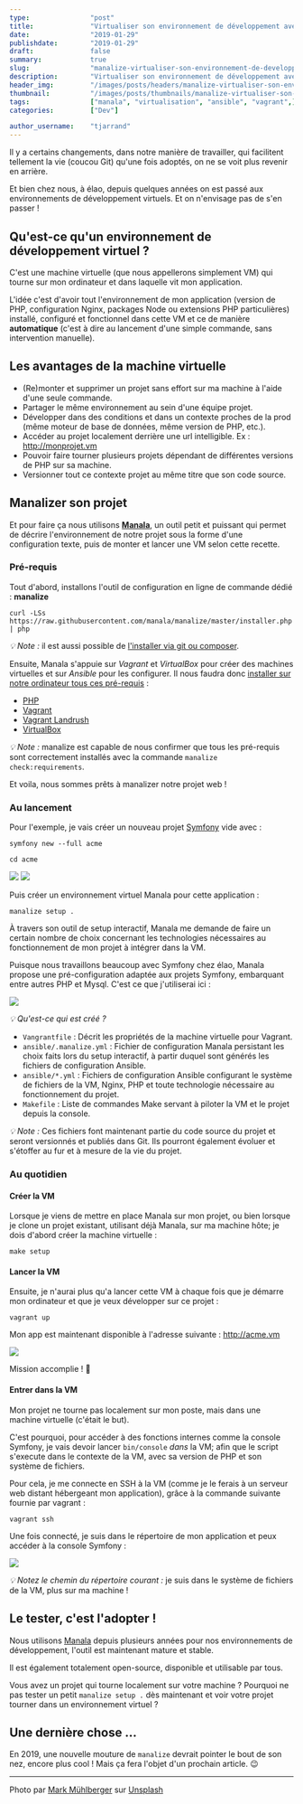 ```yaml
---
type:               "post"
title:              "Virtualiser son environnement de développement avec Manalize ✨"
date:               "2019-01-29"
publishdate:        "2019-01-29"
draft:              false
summary:            true
slug:               "manalize-virtualiser-son-environnement-de-developpement"
description:        "Virtualiser son environnement de développement avec Manalize ✨"
header_img:         "/images/posts/headers/manalize-virtualiser-son-environnement-de-developpement.jpg"
thumbnail:          "/images/posts/thumbnails/manalize-virtualiser-son-environnement-de-developpement.jpg"
tags:               ["manala", "virtualisation", "ansible", "vagrant",]
categories:         ["Dev"]

author_username:    "tjarrand"
---
```


Il y a certains changements, dans notre manière de travailler, qui facilitent tellement la vie (coucou Git) qu'une fois adoptés, on ne se voit plus revenir en arrière.

Et bien chez nous, à élao, depuis quelques années on est passé aux environnements de développement virtuels. Et on n'envisage pas de s'en passer !

## Qu'est-ce qu'un environnement de développement virtuel ?

C'est une machine virtuelle (que nous appellerons simplement VM) qui tourne sur mon ordinateur et dans laquelle vit mon application.

L'idée c'est d'avoir tout l'environnement de mon application (version de PHP, configuration Nginx, packages Node ou extensions PHP particulières) installé, configuré et fonctionnel dans cette VM et ce de manière __automatique__ (c'est à dire au lancement d'une simple commande, sans intervention manuelle).

## Les avantages de la machine virtuelle

- (Re)monter et supprimer un projet sans effort sur ma machine à l'aide d'une seule commande.
- Partager le même environnement au sein d'une équipe projet.
- Développer dans des conditions et dans un contexte proches de la prod (même moteur de base de données, même version de PHP, etc.).
- Accéder au projet localement derrière une url intelligible. Ex : http://monprojet.vm
- Pouvoir faire tourner plusieurs projets dépendant de différentes versions de PHP sur sa machine.
- Versionner tout ce contexte projet au même titre que son code source.

## Manalizer son projet

Et pour faire ça nous utilisons __[Manala](http://www.manala.io/)__, un outil petit et puissant qui permet de décrire l'environnement de notre projet sous la forme d'une configuration texte, puis de monter et lancer une VM selon cette recette.

### Pré-requis

Tout d'abord, installons l'outil de configuration en ligne de commande dédié : __manalize__

```
curl -LSs https://raw.githubusercontent.com/manala/manalize/master/installer.php | php
```

_💡 Note :_ il est aussi possible de [l'installer via git ou composer](https://github.com/manala/manalize#installation).

Ensuite, Manala s'appuie sur _Vagrant_ et _VirtualBox_ pour créer des machines virtuelles et sur _Ansible_ pour les configurer. Il nous faudra donc [installer sur notre ordinateur tous ces pré-requis](https://github.com/manala/manalize#prerequisites) :

- [PHP](http://php.net)
- [Vagrant](https://www.vagrantup.com/)
- [Vagrant Landrush](https://github.com/vagrant-landrush/landrush)
- [VirtualBox](https://www.virtualbox.org/)

_💡 Note :_ manalize est capable de nous confirmer que tous les pré-requis sont correctement installés avec la commande `manalize check:requirements`.

Et voila, nous sommes prêts à manalizer notre projet web !

### Au lancement

Pour l'exemple, je vais créer un nouveau projet [Symfony](https://symfony.com/download) vide avec :

`symfony new --full acme`

`cd acme`

![](/images/posts/2019/manalize-virtualiser-son-environnement-de-developpement/empty_symfony_projetc.png)
![](/images/posts/2019/manalize-virtualiser-son-environnement-de-developpement/empty_symfony_projetc_browser.png)

Puis créer un environnement virtuel Manala pour cette application :

`manalize setup .`

À travers son outil de setup interactif, Manala me demande de faire un certain nombre de choix concernant les technologies nécessaires au fonctionnement de mon projet à intégrer dans la VM.

Puisque nous travaillons beaucoup avec Symfony chez élao, Manala propose une pré-configuration adaptée aux projets Symfony, embarquant entre autres PHP et Mysql. C'est ce que j'utiliserai ici :

![](/images/posts/2019/manalize-virtualiser-son-environnement-de-developpement/setup.png)

_💡 Qu'est-ce qui est créé ?_

- `Vangrantfile` : Décrit les propriétés de la machine virtuelle pour Vagrant.
- `ansible/.manalize.yml` : Fichier de configuration Manala persistant les choix faits lors du setup interactif, à partir duquel sont générés les fichiers de configuration Ansible.
- `ansible/*.yml` : Fichiers de configuration Ansible configurant le système de fichiers de la VM, Nginx, PHP et toute technologie nécessaire au fonctionnement du projet.
- `Makefile` : Liste de commandes Make servant à piloter la VM et le projet depuis la console.

_💡 Note :_ Ces fichiers font maintenant partie du code source du projet et seront versionnés et publiés dans Git. Ils pourront également évoluer et s'étoffer au fur et à mesure de la vie du projet.

### Au quotidien

#### Créer la VM

Lorsque je viens de mettre en place Manala sur mon projet, ou bien lorsque je clone un projet existant, utilisant déjà Manala, sur ma machine hôte; je dois d'abord créer la machine virtuelle :

`make setup`

#### Lancer la VM

Ensuite, je n'aurai plus qu'a lancer cette VM à chaque fois que je démarre mon ordinateur et que je veux développer sur ce projet :

`vagrant up`

Mon app est maintenant disponible à l'adresse suivante : http://acme.vm

![](/images/posts/2019/manalize-virtualiser-son-environnement-de-developpement/symfony_in_vm.png)

Mission accomplie ! 🎉

#### Entrer dans la VM

Mon projet ne tourne pas localement sur mon poste, mais dans une machine virtuelle (c'était le but).

C'est pourquoi, pour accéder à des fonctions internes comme la console Symfony, je vais devoir lancer `bin/console` _dans_ la VM; afin que le script s'execute dans le contexte de la VM, avec sa version de PHP et son système de fichiers.

Pour cela, je me connecte en SSH à la VM (comme je le ferais à un serveur web distant hébergeant mon application), grâce à la commande suivante fournie par vagrant :

`vagrant ssh`

Une fois connecté, je suis dans le répertoire de mon application et peux accéder à la console Symfony :

![](/images/posts/2019/manalize-virtualiser-son-environnement-de-developpement/symfony_cli_in_vm.png)

_💡 Notez le chemin du répertoire courant :_ je suis dans le système de fichiers de la VM, plus sur ma machine !

## Le tester, c'est l'adopter !

Nous utilisons [Manala](http://manala.io) depuis plusieurs années pour nos environnements de développement, l'outil est maintenant mature et stable.

Il est également totalement open-source, disponible et utilisable par tous.

Vous avez un projet qui tourne localement sur votre machine ?
Pourquoi ne pas tester un petit `manalize setup .` dès maintenant et voir votre projet tourner dans un environnement virtuel ?

## Une dernière chose ...

En 2019, une nouvelle mouture de `manalize` devrait pointer le bout de son nez, encore plus cool !
Mais ça fera l'objet d'un prochain article. 😉

---

<span>Photo par <a href="https://unsplash.com/photos/zen35Y3B834?utm_source=unsplash&amp;utm_medium=referral&amp;utm_content=creditCopyText">Mark Mühlberger</a> sur <a href="/?utm_source=unsplash&amp;utm_medium=referral&amp;utm_content=creditCopyText">Unsplash</a></span>
